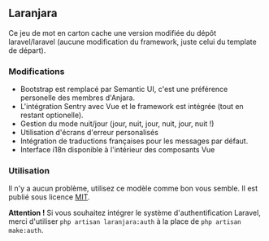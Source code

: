 ## Laranjara

Ce jeu de mot en carton cache une version modifiée du dépôt laravel/laravel (aucune modification du framework, juste celui du template de départ).

### Modifications

- Bootstrap est remplacé par Semantic UI, c'est une préférence personelle des membres d'Anjara.
- L'intégration Sentry avec Vue et le framework est intégrée (tout en restant optionelle).
- Gestion du mode nuit/jour (jour, nuit, jour, nuit, jour, nuit !)
- Utilisation d'écrans d'erreur personalisés
- Intégration de traductions françaises pour les messages par défaut.
- Interface i18n disponible à l'intérieur des composants Vue

### Utilisation

Il n'y a aucun problème, utilisez ce modèle comme bon vous semble. Il est publié sous licence [MIT](LICENSE).

**Attention !** Si vous souhaitez intégrer le système d'authentification Laravel, merci d'utiliser `php artisan laranjara:auth` à la place de `php artisan make:auth`.
